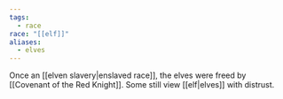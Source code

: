 ```yaml
---
tags:
  - race
race: "[[elf]]"
aliases:
  - elves
---
```

Once an [[elven slavery|enslaved race]], the elves were freed by [[Covenant of the Red Knight]].  Some still view [[elf|elves]] with distrust.
